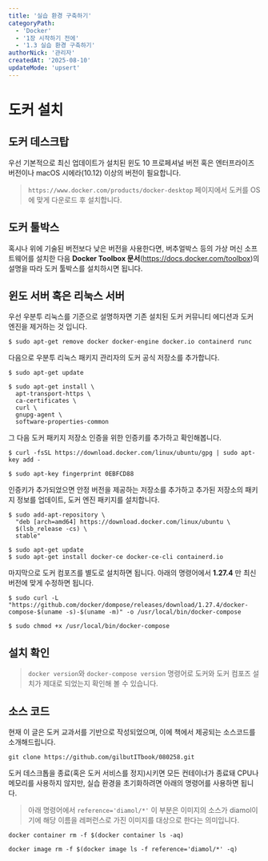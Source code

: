 ```yaml
---
title: '실습 환경 구축하기'
categoryPath:
  - 'Docker'
  - '1장 시작하기 전에'
  - '1.3 실습 환경 구축하기'
authorNick: '관리자'
createdAt: '2025-08-10'
updateMode: 'upsert'
---
```


# 도커 설치

## 도커 데스크탑
우선 기본적으로 최신 업데이트가 설치된 윈도 10 프로페셔널 버전 혹은 엔터프라이즈 버전이나 macOS 시에라(10.12) 이상의 버전이 필요합니다.

> ``https://www.docker.com/products/docker-desktop`` 페이지에서 도커를 OS에 맞게 다운로드 후 설치합니다.

## 도커 툴박스
혹시나 위에 기술된 버전보다 낮은 버전을 사용한다면, 버추얼박스 등의 가상 머신 소프트웨어를 설치한 다음 **Docker Toolbox 문서**(https://docs.docker.com/toolbox)의 설명을 따라 도커 툴박스를 설치하시면 됩니다.

## 윈도 서버 혹은 리눅스 서버

우선 우분투 리눅스를 기준으로 설명하자면 기존 설치된 도커 커뮤니티 에디션과 도커 엔진을 제거하는 것 입니다.
```
$ sudo apt-get remove docker docker-engine docker.io containerd runc
```

다음으로 우분투 리눅스 패키지 관리자의 도커 공식 저장소를 추가합니다.

```
$ sudo apt-get update

$ sudo apt-get install \
  apt-transport-https \
  ca-certificates \
  curl \
  gnupg-agent \
  software-properties-common
```

그 다음 도커 패키지 저장소 인증을 위한 인증키를 추가하고 확인해봅니다.

```
$ curl -fsSL https://download.docker.com/linux/ubuntu/gpg | sudo apt-key add -

$ sudo apt-key fingerprint 0EBFCD88
```

인증키가 추가되었으면 안정 버전을 제공하는 저장소를 추가하고 추가된 저장소의 패키지 정보를 업데이트, 도커 엔진 패키지를 설치합니다.

```
$ sudo add-apt-repository \
  "deb [arch=amd64] https://download.docker.com/linux/ubuntu \
  $(lsb_release -cs) \
  stable"

$ sudo apt-get update
$ sudo apt-get install docker-ce docker-ce-cli containerd.io
```

마지막으로 도커 컴포즈를 별도로 설치하면 됩니다. 아래의 명령어에서 **1.27.4** 만 최신 버전에 맞게 수정하면 됩니다.

```
$ sudo curl -L "https://github.com/docker/dompose/releases/download/1.27.4/docker-compose-$(uname -s)-$(uname -m)" -o /usr/local/bin/docker-compose

$ sudo chmod +x /usr/local/bin/docker-compose
```

## 설치 확인

> ``docker version``와 ``docker-compose version`` 명령어로 도커와 도커 컴포즈 설치가 제대로 되었는지 확인해 볼 수 있습니다.

## 소스 코드 
현재 이 글은 도커 교과서를 기반으로 작성되었으며, 이에 책에서 제공되는 소스코드를 소개해드립니다.

```
git clone https://github.com/gilbutITbook/080258.git
```

도커 데스크톱을 종료(혹은 도커 서비스를 정지)시키면 모든 컨테이너가 종료돼 CPU나 메모리를 사용하지 않지만, 실습 환경을 초기화하려면 아래의 명령어를 사용하면 됩니다.

> 아래 명령어에서 ``reference='diamol/*'`` 이 부분은 이미지의 소스가 diamol이기에 해당 이름을 레퍼런스로 가진 이미지를 대상으로 한다는 의미입니다.

```
docker container rm -f $(docker container ls -aq)

docker image rm -f $(docker image ls -f reference='diamol/*' -q)
```